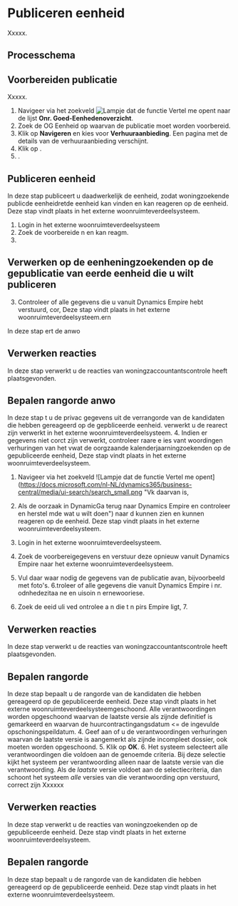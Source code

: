 # Publiceren eenheid

Xxxxx.   


## Processchema

## Voorbereiden publicatie  

Xxxxx. 

1. Navigeer via het zoekveld ![Lampje dat de functie Vertel me opent](https://docs.microsoft.com/nl-NL/dynamics365/business-central/media/ui-search/search_small.png "Vertel me wat u wilt doen") naar de lijst **Onr. Goed-Eenhedenoverzicht**.
2. Zoek de OG Eenheid op waarvan de publicatie moet worden voorbereid.
3. Klik op **Navigeren** en kies voor **Verhuuraanbieding**.  Een pagina met de details van de verhuuraanbieding verschijnt. 
4. Klik op . 
5. . 
 

## Publiceren eenheid 

In deze stap publiceert u daadwerkelijk de eenheid, zodat woningzoekende publicde eenheidretde eenheid kan vinden en kan reageren op de eenheid. Deze stap vindt plaats in het externe woonruimteverdeelsysteem.  

1. Login in het externe woonruimteverdeelsysteem 
2. Zoek de voorbereide n en kan reagm. 
2.  



## Verwerken op de eenheningzoekenden op de gepublicatie van eerde eenheid die u wilt publiceren 
3. Controleer of alle gegevens die u vanuit Dynamics Empire hebt verstuurd, cor, Deze stap vindt plaats in het externe woonruimteverdeelsysteem.ern 

In deze stap ert de anwo 


## Verwerken reacties  

In deze stap verwerkt u de reacties van woningzaccountantscontrole heeft plaatsgevonden. 
 


## Bepalen rangorde anwo 

In deze stap t u de privac gegevens uit de verrangorde van de kandidaten die hebben gereageerd op de gepbliceerde eenheid. verwerkt u de rearect zijn verwerkt in het externe woonruimteverdeelsysteem. 
4. Indien er gegevens niet corct zijn verwerkt, controleer raare e ies vant woordingen verhuringen van het vwat de oorgzaande kalenderjaarningzoekenden op de gepubliceerde eenheid, Deze stap vindt plaats in het externe woonruimteverdeelsysteem. 

1.  Navigeer via het zoekveld ![Lampje dat de functie Vertel me opent](https://docs.microsoft.com/nl-NL/dynamics365/business-central/media/ui-search/search_small.png "Vk daarvan is, 
5. Als de oorzaak in DynamicGa terug naar Dynamics Empire en controleer en herstel mde wat u wilt doen") naar d kunnen zien en kunnen reageren op de eenheid. Deze stap vindt plaats in het externe woonruimteverdeelsysteem.  

1.  Login in het externe woonruimteverdeelsysteem.
2. Zoek de voorbereigegevens en verstuur deze opnieuw vanuit Dynamics Empire naar het externe woonruimteverdeelsysteem. 
6. Vul daar waar nodig de gegevens van de publicatie avan, bijvoorbeeld met foto's. 
6.troleer of alle gegevens die vanuit Dynamics Empire i nr. odnhedezitaa ne en uisoin n ernewooriese.
2. Zoek de eeid uli ved ontrolee a n die t n pirs Empire ligt, 7.  


## Verwerken reacties  

In deze stap verwerkt u de reacties van woningzaccountantscontrole heeft plaatsgevonden. 
 


## Bepalen rangorde  

In deze stap bepaalt u de rangorde van de kandidaten die hebben gereageerd op de gepubliceerde eenheid. Deze stap vindt plaats in het externe woonruimteverdeelsysteemgeschoond. Alle verantwoordingen worden opgeschoond waarvan de laatste versie als zijnde definitief is gemarkeerd en waarvan de huurcontractingangsdatum <= de ingevulde opschoningspeildatum. 
4. Geef aan of u de verantwoordingen verhuringen waarvan de laatste versie is aangemerkt als zijnde incompleet dossier, ook moeten worden opgeschoond. 
5. Klik op **OK**. 
6. Het systeem selecteert alle verantwoordingen die voldoen aan de genoemde criteria. Bij deze selectie kijkt het systeem per verantwoording alleen naar de laatste versie van die verantwoording. Als de *laatste* versie voldoet aan de selectiecriteria, dan schoont het systeem *alle* versies van die verantwoording opn verstuurd, correct zijn Xxxxxx 


## Verwerken reacties  

In deze stap verwerkt u de reacties van woningzoekenden op de gepubliceerde eenheid. Deze stap vindt plaats in het externe woonruimteverdeelsysteem. 


## Bepalen rangorde  

In deze stap bepaalt u de rangorde van de kandidaten die hebben gereageerd op de gepubliceerde eenheid. Deze stap vindt plaats in het externe woonruimteverdeelsysteem. 

<!--stackedit_data:
eyJoaXN0b3J5IjpbLTc5MzY3NTgyMywtNTI2OTE4NTc5LDE3Mz
AyNTI0NTgsMTc4Njg5MDg2LC0yMDAwOTI3NDExLC01MDMzMzAw
MDZdfQ==
-->